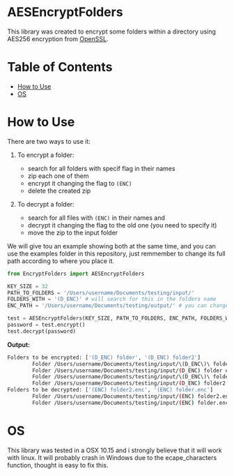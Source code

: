 # AESEncryptFolders
This library was created to encrypt some folders within a directory using AES256 encryption from [OpenSSL](https://www.openssl.org). 


# Table of Contents
- [How to Use](#how-to-use)
- [OS](#os)

# How to Use

There are two ways to use it:
1. To encrypt a folder: 
    - search for all folders with specif flag in their names
    - zip each one of them
    - encrypt it changing the flag to `(ENC)`
    - delete the created zip

2. To decrypt a folder: 
    - search for all files with `(ENC)` in their names and
    - decrypt it changing the flag to the old one (you need to specify it)
    - move the zip to the input folder

We will give tou an example showing both at the same time, and you can use the examples folder in this repository, just remmember to change its full path according to where you place it.

```python
from EncryptFolders import AESEncryptFolders

KEY_SIZE = 32
PATH_TO_FOLDERS = '/Users/username/Documents/testing/input/'
FOLDERS_WITH = '(D_ENC)' # will search for this in the folders name
ENC_PATH = '/Users/username/Documents/testing/output/' # you can change if you want

test = AESEncryptFolders(KEY_SIZE, PATH_TO_FOLDERS, ENC_PATH, FOLDERS_WITH)
password = test.encrypt()
test.decrypt(password)
```

**Output:**
```sh
Folders to be encrypted: ['(D_ENC) folder', '(D_ENC) folder2']
        Folder /Users/username/Documents/testing/input/\(D_ENC\)\ folder zipped
        Folder /Users/username/Documents/testing/input/(D_ENC) folder encrypted
        Folder /Users/username/Documents/testing/input/\(D_ENC\)\ folder2 zipped
        Folder /Users/username/Documents/testing/input/(D_ENC) folder2 encrypted
Folders to be decrypted: ['(ENC) folder2.enc', '(ENC) folder.enc']
        Folder /Users/username/Documents/testing/input/(ENC) folder2.enc decrypted
        Folder /Users/username/Documents/testing/input/(ENC) folder.enc decrypted
```

# OS
This library was tested in a OSX 10.15 and i strongly believe that it will work with linux. 
It will probably crash in Windows due to the ecape_characters function, thought is easy to fix this.